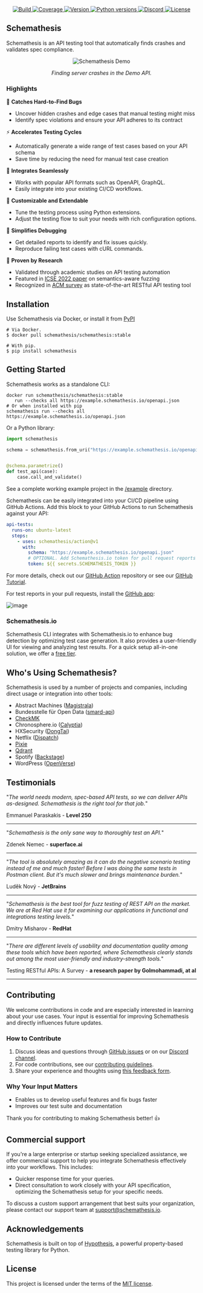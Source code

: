 <p align="center">
    <a href="https://github.com/schemathesis/schemathesis/actions" target="_blank">
        <img src="https://github.com/schemathesis/schemathesis/actions/workflows/build.yml/badge.svg" alt="Build">
    </a>
    <a href="https://codecov.io/gh/schemathesis/schemathesis/branch/master" target="_blank">
        <img src="https://codecov.io/gh/schemathesis/schemathesis/branch/master/graph/badge.svg" alt="Coverage">
    </a>
    <a href="https://pypi.org/project/schemathesis/" target="_blank">
        <img src="https://img.shields.io/pypi/v/schemathesis.svg" alt="Version">
    </a>
    <a href="https://pypi.org/project/schemathesis/" target="_blank">
        <img src="https://img.shields.io/pypi/pyversions/schemathesis.svg" alt="Python versions">
    </a>
    <a href="https://discord.gg/R9ASRAmHnA" target="_blank">
        <img src="https://img.shields.io/discord/938139740912369755" alt="Discord">
    </a>
    <a href="https://opensource.org/licenses/MIT" target="_blank">
        <img src="https://img.shields.io/pypi/l/schemathesis.svg" alt="License">
    </a>
</p>

## Schemathesis

Schemathesis is an API testing tool that automatically finds crashes and validates spec compliance.

<p align="center">
  <img src="https://raw.githubusercontent.com/schemathesis/schemathesis/master/img/demo.gif" alt="Schemathesis Demo"/>
</p>

<p align="center">
  <i>Finding server crashes in the Demo API.</i>
</p>

### Highlights

🎯 **Catches Hard-to-Find Bugs**

- Uncover hidden crashes and edge cases that manual testing might miss
- Identify spec violations and ensure your API adheres to its contract

⚡ **Accelerates Testing Cycles**

- Automatically generate a wide range of test cases based on your API schema
- Save time by reducing the need for manual test case creation

🧩 **Integrates Seamlessly**

- Works with popular API formats such as OpenAPI, GraphQL.
- Easily integrate into your existing CI/CD workflows.

🔧 **Customizable and Extendable**

- Tune the testing process using Python extensions.
- Adjust the testing flow to suit your needs with rich configuration options.

🐞 **Simplifies Debugging**

- Get detailed reports to identify and fix issues quickly.
- Reproduce failing test cases with cURL commands.

🔬 **Proven by Research**

- Validated through academic studies on API testing automation
- Featured in [ICSE 2022 paper](https://ieeexplore.ieee.org/document/9793781) on semantics-aware fuzzing
- Recognized in [ACM survey](https://dl.acm.org/doi/10.1145/3617175) as state-of-the-art RESTful API testing tool

## Installation

Use Schemathesis via Docker, or install it from [PyPI](https://pypi.org/project/schemathesis/)

```console
# Via Docker.
$ docker pull schemathesis/schemathesis:stable

# With pip.
$ pip install schemathesis
```

## Getting Started

Schemathesis works as a standalone CLI:

```console
docker run schemathesis/schemathesis:stable
   run --checks all https://example.schemathesis.io/openapi.json
# Or when installed with pip
schemathesis run --checks all https://example.schemathesis.io/openapi.json
```

Or a Python library:

```python
import schemathesis

schema = schemathesis.from_uri("https://example.schemathesis.io/openapi.json")


@schema.parametrize()
def test_api(case):
    case.call_and_validate()
```

See a complete working example project in the [/example](https://github.com/schemathesis/schemathesis/tree/master/example) directory.

Schemathesis can be easily integrated into your CI/CD pipeline using GitHub Actions. Add this block to your GitHub Actions to run Schemathesis against your API:

```yaml
api-tests:
  runs-on: ubuntu-latest
  steps:
    - uses: schemathesis/action@v1
      with:
        schema: "https://example.schemathesis.io/openapi.json"
        # OPTIONAL. Add Schemathesis.io token for pull request reports
        token: ${{ secrets.SCHEMATHESIS_TOKEN }}
```

For more details, check out our [GitHub Action](https://github.com/schemathesis/action) repository or see our [GitHub Tutorial](https://docs.schemathesis.io/tutorials/github).

For test reports in your pull requests, install the [GitHub app](https://github.com/apps/schemathesis):

![image](https://raw.githubusercontent.com/schemathesis/schemathesis/master/img/service_github_report.png)

### Schemathesis.io

Schemathesis CLI integrates with Schemathesis.io to enhance bug detection by optimizing test case generation. It also provides a user-friendly UI for viewing and analyzing test results. For a quick setup all-in-one solution, we offer a [free tier](https://schemathesis.io/#pricing).

## Who's Using Schemathesis?

Schemathesis is used by a number of projects and companies, including direct usage or integration into other tools:

- Abstract Machines ([Magistrala](https://github.com/absmach/magistrala))
- Bundesstelle für Open Data ([smard-api](https://github.com/bundesAPI/smard-api))
- [CheckMK](https://github.com/Checkmk/checkmk)
- Chronosphere.io ([Calyptia](https://github.com/chronosphereio/calyptia-api))
- HXSecurity ([DongTai](https://github.com/HXSecurity/DongTai))
- Netflix ([Dispatch](https://github.com/Netflix/dispatch))
- [Pixie](https://github.com/pixie-io/pixie)
- [Qdrant](https://github.com/qdrant/qdrant)
- Spotify ([Backstage](https://github.com/backstage/backstage))
- WordPress ([OpenVerse](https://github.com/WordPress/openverse))

## Testimonials

"_The world needs modern, spec-based API tests, so we can deliver APIs as-designed. Schemathesis is the right tool for that job._"

<div>Emmanuel Paraskakis - <strong>Level 250</strong></div>

---

"_Schemathesis is the only sane way to thoroughly test an API._"

<div>Zdenek Nemec - <strong>superface.ai</strong></div>

---

"_The tool is absolutely amazing as it can do the negative scenario testing instead of me and much faster! Before I was doing the same tests in Postman client. But it's much slower and brings maintenance burden._"

<div>Luděk Nový - <strong>JetBrains</strong></div>

---

"_Schemathesis is the best tool for fuzz testing of REST API on the market. We are at Red Hat use it for examining our applications in functional and integrations testing levels._"

<div>Dmitry Misharov - <strong>RedHat</strong></div>

---

"_There are different levels of usability and documentation quality among these tools which have been reported, where Schemathesis clearly stands out among the most user-friendly and industry-strength tools._"

<div>Testing RESTful APIs: A Survey - <strong>a research paper by Golmohammadi, at al</strong></div>

---

## Contributing

We welcome contributions in code and are especially interested in learning about your use cases. Your input is essential for improving Schemathesis and directly influences future updates.

### How to Contribute

1. Discuss ideas and questions through [GitHub issues](https://github.com/schemathesis/schemathesis/issues) or on our [Discord channel](https://discord.gg/R9ASRAmHnA).
2. For code contributions, see our [contributing guidelines](https://github.com/schemathesis/schemathesis/blob/master/CONTRIBUTING.rst).
3. Share your experience and thoughts using [this feedback form](https://forms.gle/kJ4hSxc1Yp6Ga96t5).

### Why Your Input Matters

- Enables us to develop useful features and fix bugs faster
- Improves our test suite and documentation

Thank you for contributing to making Schemathesis better! 👍

## Commercial support

If you're a large enterprise or startup seeking specialized assistance, we offer commercial support to help you integrate Schemathesis effectively into your workflows.
This includes:

- Quicker response time for your queries.
- Direct consultation to work closely with your API specification, optimizing the Schemathesis setup for your specific needs.

To discuss a custom support arrangement that best suits your organization, please contact our support team at <a href="mailto:support@schemathesis.io">support@schemathesis.io</a>.

## Acknowledgements

Schemathesis is built on top of <a href="https://hypothesis.works/" target="_blank">Hypothesis</a>, a powerful property-based testing library for Python.

## License

This project is licensed under the terms of the [MIT license](https://opensource.org/licenses/MIT).
